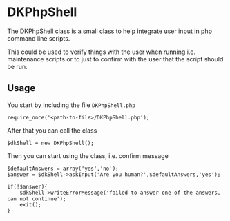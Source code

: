 DKPhpShell
==========

The DKPhpShell class is a small class to help integrate user input in php command line scripts.

This could be used to verify things with the user when running i.e. maintenance scripts or to just to confirm with the
user that the script should be run.

Usage
-----

You start by including the file `DKPhpShell.php`

    require_once('<path-to-file>/DKPhpShell.php');

After that you can call the class

    $dkShell = new DKPhpShell();

Then you can start using the class, i.e. confirm message

    $defaultAnswers = array('yes','no');
    $answer = $dkShell->askInput('Are you human?',$defaultAnswers,'yes');

    if(!$answer){
        $dkShell->writeErrorMessage('failed to answer one of the answers, can not continue');
        exit();
    }